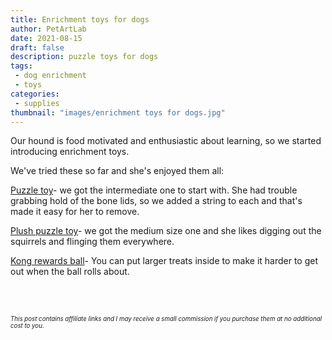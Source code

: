 ```yaml
---
title: Enrichment toys for dogs
author: PetArtLab
date: 2021-08-15
draft: false
description: puzzle toys for dogs
tags:
 - dog enrichment
 - toys
categories:
 - supplies
thumbnail: "images/enrichment toys for dogs.jpg"
---
```


Our hound is food motivated and enthusiastic about learning, so we started introducing enrichment toys.

We've tried these so far and she's enjoyed them all:

[Puzzle toy](https://www.amazon.co.uk/gp/product/B07239T47Y/ref=as_li_tl?ie=UTF8&amp;tag=petartlab-21&amp;camp=1634&amp;creative=6738&amp;linkCode=as2&amp;creativeASIN=B07239T47Y&amp;linkId=315bd2f0120ef39ab3a4330da5d6eb15&_encoding=UTF8&tag=petartlab07-21&linkCode=ur2&linkId=7862a66bc7926676e35404c887611c14&camp=1634&creative=6738)- we got the intermediate one to start with. She had trouble grabbing hold of the bone lids, so we added a string to each and that's made it easy for her to remove. 

[Plush puzzle toy](https://www.amazon.co.uk/gp/product/B0002I0O60/ref=as_li_tl?ie=UTF8&amp;tag=petartlab-21&amp;camp=1634&amp;creative=6738&amp;linkCode=as2&amp;creativeASIN=B0002I0O60&amp;linkId=03bf1ed2d132a0ac3da215caccc4e0ff&amp;th=1&_encoding=UTF8&tag=petartlab07-21&linkCode=ur2&linkId=363587c7ec99aafe8f9c856620d91492&camp=1634&creative=6738)- we got the medium size one and she likes digging out the squirrels and flinging them everywhere. 

[Kong rewards ball](https://www.amazon.co.uk/KONG-Rewards-Large-Treat-Dispensing/dp/B07HSJ1TSQ/ref=sr_1_2_mod_primary_new?keywords=kong+rewards+ball&amp;qid=1698929943&amp;s=pet-supplies&amp;sbo=RZvfv%252F%252FHxDF%252BO5021pAnSA%253D%253D&amp;sr=1-2&_encoding=UTF8&tag=petartlab07-21&linkCode=ur2&linkId=c4f52b58f7d99c08f5d9215e47accd95&camp=1634&creative=6738)- You can put larger treats inside to make it harder to get out when the ball rolls about.
<br>


<br>


<br>



<sub><sup>_This post contains affiliate links and I may receive a small commission if you purchase them at no additional cost to you._</sup></sub>